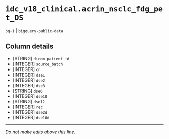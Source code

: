 # `idc_v18_clinical.acrin_nsclc_fdg_pet_DS`
`bq-1` | `bigquery-public-data`

## Column details
* [STRING]    `dicom_patient_id`
* [INTEGER]   `source_batch`
* [INTEGER]   `cn`
* [INTEGER]   `dse1`
* [INTEGER]   `dse2`
* [INTEGER]   `dse3`
* [STRING]    `dse6`
* [INTEGER]   `dse10`
* [STRING]    `dse12`
* [INTEGER]   `rec`
* [INTEGER]   `dse2d`
* [INTEGER]   `dse10d`

-------------------------------------------------------------------------------
*Do not make edits above this line.*
